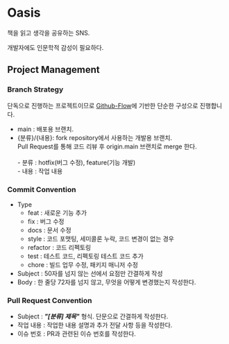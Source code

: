 # Oasis

책을 읽고 생각을 공유하는 SNS.

개발자에도 인문학적 감성이 필요하다.

## Project Management

### Branch Strategy

단독으로 진행하는 프로젝트이므로 [Github-Flow](https://docs.github.com/ko/get-started/quickstart/github-flow)에 기반한 단순한 구성으로 진행합니다.

* main : 배포용 브랜치.
* {분류}/{내용}: fork repository에서 사용하는 개발용 브랜치.<br>Pull Request를 통해 코드 리뷰 후 origin.main 브랜치로 merge 한다.<br><br>- 분류 : hotfix(버그 수정), feature(기능 개발)<br>- 내용 : 작업 내용

### Commit Convention

* Type
  * feat : 새로운 기능 추가
  * fix : 버그 수정
  * docs : 문서 수정
  * style : 코드 포맷팅, 세미콜론 누락, 코드 변경이 없는 경우
  * refactor : 코드 리펙토링
  * test : 테스트 코드, 리펙토링 테스트 코드 추가
  * chore : 빌드 업무 수정, 패키지 매니저 수정
* Subject : 50자를 넘지 않는 선에서 요점만 간결하게 작성
* Body : 한 줄당 72자를 넘지 않고, 무엇을 어떻게 변경했는지 작성한다.

### Pull Request Convention

* Subject : ***"[분류] 제목"*** 형식. 단문으로 간결하게 작성한다.
* 작업 내용 : 작업한 내용 설명과 추가 전달 사항 등을 작성한다.
* 이슈 번호 : PR과 관련된 이슈 번호를 작성한다.

